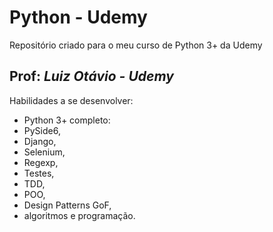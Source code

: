 # Python - Udemy
Repositório criado para o meu curso de Python 3+ da Udemy

Prof: *Luiz Otávio - Udemy*
---

Habilidades a se desenvolver:
- Python 3+ completo: 
- PySide6, 
- Django, 
- Selenium, 
- Regexp, 
- Testes, 
- TDD, 
- POO,
- Design Patterns GoF, 
- algoritmos e programação.
